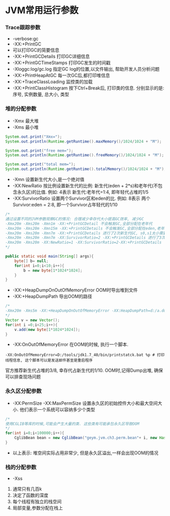 # JVM常用运行参数


### Trace跟踪参数

- -verbose:gc
- -XX:+PrintGC
- 可以打印GC的简要信息
- -XX:+PrintGCDetails 打印GC详细信息
- -XX:+PrintGCTimeStamps 打印GC发生的时间戳
- -Xloggc:log/gc.log 指定GC log的位置,以文件输出, 帮助开发人员分析问题
- -XX:+PrintHeapAtGC 每一次GC后,都打印堆信息
- -XX:+TraceClassLoading 监控类的加载
- -XX:+PrintClassHistogram 按下Ctrl+Break后, 打印类的信息. 分别显示的是: 序号, 实例数量, 总大小, 类型

### 堆的分配参数

- -Xmx 最大堆
- -Xms 最小堆

```java
System.out.print("Xmx=");
System.out.println(Runtime.getRuntime().maxMemory()/1024/1024 + "M");

System.out.print("free mem=");
System.out.println(Runtime.getRuntime().freeMemory()/1024/1024 + "M");

System.out.print("total mem=");
System.out.println(Runtime.getRuntime().totalMemory()/1024/1024 + "M");
```
- -Xmn 设置新生代大小,是一个绝对值
- -XX:NewRatio 按比例设置新生代的比例: 新生代(eden + 2*s)和老年代(不包含永久区)的比值. 例如: 4表示 新生代:老年代=1:4, 即年轻代占堆的1/5
- -XX:SurvivorRatio 设置两个Survivor区和eden的比. 例如: 8表示 两个Survivor:eden = 2:8, 即一个Survivor占年轻代的1/10

```java
/*
通过设置不同的JVM参数观察GC的情况: 合理减少幸存代大小提高GC效率, 减少GC
-Xmx20m -Xms20m -Xmn1m -XX:+PrintGCDetail 不会触发GC,全部分配在老年代
-Xmx20m -Xms20m -Xmn15m -XX:+PrintGCDetails 不会触发GC,全部分配在eden,老年代没有使用
-Xmx20m -Xms20m -Xmn7m -XX:+PrintGCDetails 进行了2次新生代GC, s0,s1太小需要老年代担保
-Xmx20m -Xms20m -Xmn7m -XX:SurvivorRatio=2 -XX:+PrintGCDetails 进行了3次新生代GC, s0,s1增大
-Xmx20m -Xms20m -XX:NewRatio=1 -XX:SurvivorRatio=2-XX:+PrintGCDetails
*/

public static void main(String[] args){
    byte[] b= null;
    for(int i=0;i<10;i++){
        b = new byte[1*1024*1024];
    }
}
```

- -XX:+HeapDumpOnOutOfMemoryError OOM时导出堆到文件
- -XX:+HeapDumpPath 导出OOM的路径

```java
/*
-Xmx20m -Xms5m -XX:+HeapDumpOnOutOfMemoryError -XX:HeapDumpPath=d:/a.dump
*/
Vector v = new Vector();
for(int i =0;i<25;i++){
    v.add(new byte[1*1024*1024]);
}
```

- -XX:OnOutOfMemoryError 在OOM的时候, 执行一个脚本.
```shell
-XX:OnOutOfMemoryError=D:/tools/jdk1.7_40/bin/printstatck.bat %p # 打印线程信息, 这个脚本可以是发送邮件甚至是重启程序
```
官方推荐新生代占堆的3/8, 幸存代占新生代的1/10. OOM时,记得Dump出堆, 确保可以排查现场问题

### 永久区分配参数

- -XX:PermSize -XX:MaxPermSize 设置永久区的初始控件大小和最大空间大小. 他们表示一个系统可以容纳多少个类型
```java
/*
使用CGLIB等库的时候,可能会产生大量的类. 这些类有可能承包永久区导致OOM
*/
for(int i=0;i<100000;i++){
    CglibBean bean = new CglibBean("geym.jvm.ch3.perm.bean"+ i, new HashMap());
}
```
- 以上表示: 堆空间实际占用非常少, 但是永久区溢出,一样会出现OOM的情况

### 栈的分配参数
- -Xss
1. 通常只有几百k
2. 决定了函数的深度
3. 每个线程有独立的栈空间
4. 局部变量,参数分配在栈上
